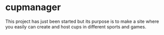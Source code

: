 # cupmanager

This project has just been started but its purpose is to make a site where you easily can create and host cups in different sports and games. 
